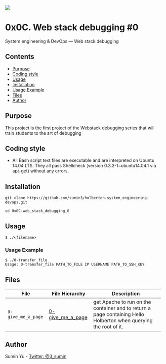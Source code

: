 <img src="https://www.holbertonschool.com/holberton-logo-twitter-card.png">

# 0x0C. Web stack debugging #0
System engineering & DevOps ― Web stack debugging

## Contents
* [Purpose](https://github.com/sumin3/holberton-system_engineering-devops/tree/master/0x0C-web_stack_debugging_0#Purpose)
* [Coding style](https://github.com/sumin3/holberton-system_engineering-devops/tree/master/0x0C-web_stack_debugging_0#Coding-style)
* [Usage](https://github.com/sumin3/holberton-system_engineering-devops/tree/master/0x0C-web_stack_debugging_0#usage)
* [Installation](https://github.com/sumin3/holberton-system_engineering-devops/tree/master/0x0C-web_stack_debugging_0#installation)
* [Usage Example](https://github.com/sumin3/holberton-system_engineering-devops/tree/master/0x0C-web_stack_debugging_0#Usage-Example)
* [Files](https://github.com/sumin3/holberton-system_engineering-devops/tree/master/0x0C-web_stack_debugging_0#Files)
* [Author](https://github.com/sumin3/holberton-system_engineering-devops/tree/master/0x0C-web_stack_debugging_0#author)


## Purpose
This project is the first project of the Webstack debugging series that will train students to the art of debugging

## Coding style
- All Bash script text files are executable and are interpreted on Ubuntu 14.04 LTS. They all pass Shellcheck (version 0.3.3-1~ubuntu14.04.1 via apt-get) without any errors.

## Installation
```
git clone https://github.com/sumin3/holberton-system_engineering-devops.git
```
```
cd 0x0C-web_stack_debugging_0
```

## Usage
```
$ ./<filename>
```

### Usage Example
```
$ ./0-transfer_file
Usage: 0-transfer_file PATH_TO_FILE IP USERNAME PATH_TO_SSH_KEY
```

## Files
|File| File Hierarchy  | Description 
|---|----|-----
| `0-give_me_a_page` | [0-give_me_a_page](0-give_me_a_page) |  get Apache to run on the container and to return a page containing Hello Holberton when querying the root of it.

## Author
Sumin Yu - [Twitter: @3_sumin](https://twitter.com/3_sumin)
